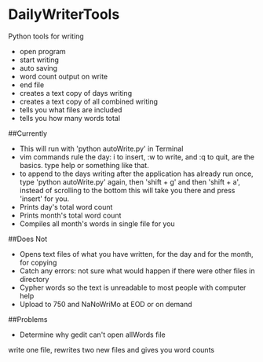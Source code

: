 # DailyWriterTools
Python tools for writing

- open program
- start writing
- auto saving
- word count output on write
- end file
- creates a text copy of days writing
- creates a text copy of all combined writing
- tells you what files are included
- tells you how many words total

##Currently
- This will run with 'python autoWrite.py' in Terminal
- vim commands rule the day: i to insert, :w to write, and :q to quit, are the basics. type help or something like that. 
- to append to the days writing after the application has already run once, type 'python autoWrite.py' again, then 'shift + g' and then 'shift + a', instead of scrolling to the bottom this will take you there and press 'insert' for you.
- Prints day's total word count
- Prints month's total word count
- Compiles all month's words in single file for you

##Does Not
- Opens text files of what you have written, for the day and for the month, for copying
- Catch any errors: not sure what would happen if there were other files in directory
- Cypher words so the text is unreadable to most people with computer help
- Upload to 750 and NaNoWriMo at EOD or on demand

##Problems
- Determine why gedit can't open allWords file


write one file, rewrites two new files and gives you word counts
